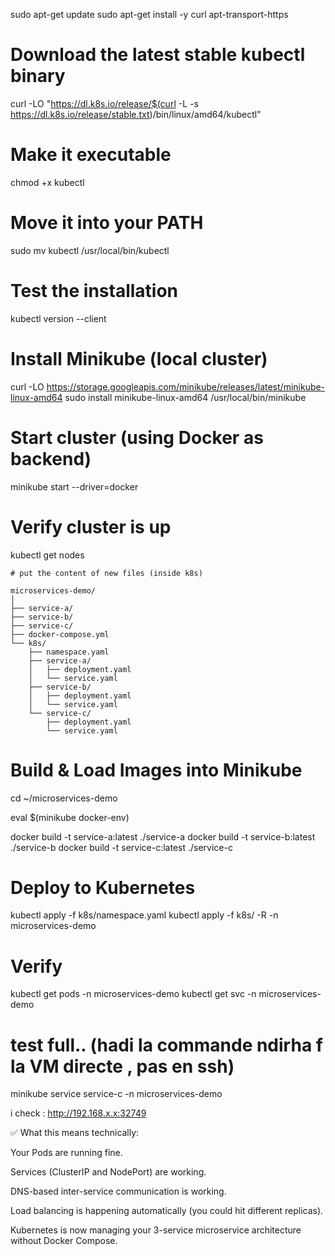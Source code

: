 sudo apt-get update
sudo apt-get install -y curl apt-transport-https


# Download the latest stable kubectl binary
curl -LO "https://dl.k8s.io/release/$(curl -L -s https://dl.k8s.io/release/stable.txt)/bin/linux/amd64/kubectl"

# Make it executable
chmod +x kubectl

# Move it into your PATH
sudo mv kubectl /usr/local/bin/kubectl

# Test the installation
kubectl version --client

# Install Minikube (local cluster)
curl -LO https://storage.googleapis.com/minikube/releases/latest/minikube-linux-amd64
sudo install minikube-linux-amd64 /usr/local/bin/minikube

# Start cluster (using Docker as backend)
minikube start --driver=docker

# Verify cluster is up
kubectl get nodes


```
# put the content of new files (inside k8s)

microservices-demo/
│
├── service-a/
├── service-b/
├── service-c/
├── docker-compose.yml
└── k8s/
    ├── namespace.yaml
    ├── service-a/
    │   ├── deployment.yaml
    │   └── service.yaml
    ├── service-b/
    │   ├── deployment.yaml
    │   └── service.yaml
    └── service-c/
        ├── deployment.yaml
        └── service.yaml

```

# Build & Load Images into Minikube 

cd ~/microservices-demo

eval $(minikube docker-env)

docker build -t service-a:latest ./service-a
docker build -t service-b:latest ./service-b
docker build -t service-c:latest ./service-c



# Deploy to Kubernetes

kubectl apply -f k8s/namespace.yaml
kubectl apply -f k8s/ -R -n microservices-demo

# Verify
kubectl get pods -n microservices-demo
kubectl get svc -n microservices-demo




# test full.. (hadi la commande ndirha f la VM directe , pas en ssh)
minikube service service-c -n microservices-demo


i check :   http://192.168.x.x:32749




✅ What this means technically:

Your Pods are running fine.

Services (ClusterIP and NodePort) are working.

DNS-based inter-service communication is working.

Load balancing is happening automatically (you could hit different replicas).

Kubernetes is now managing your 3-service microservice architecture without Docker Compose.
